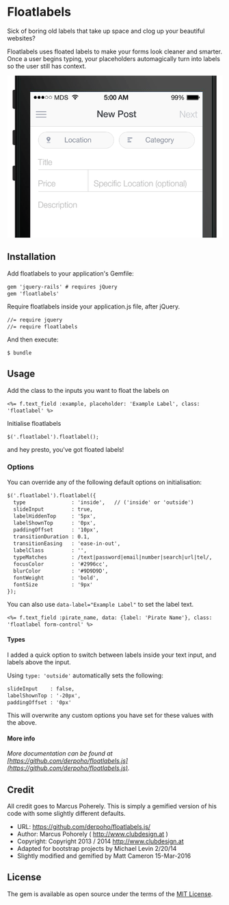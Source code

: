# Floatlabels

Sick of boring old labels that take up space and clog up your beautiful websites?

Floatlabels uses floated labels to make your forms look cleaner and smarter. Once a user begins typing, your placeholders automagically turn into labels so the user still has context.

![Demo](demo.gif)

## Installation

Add floatlabels to your application's Gemfile:

    gem 'jquery-rails' # requires jQuery
    gem 'floatlabels'

Require floatlabels inside your application.js file, after jQuery.

    //= require jquery
    //= require floatlabels


And then execute:

    $ bundle


## Usage

Add the class to the inputs you want to float the labels on

    <%= f.text_field :example, placeholder: 'Example Label', class: 'floatlabel' %>

Initialise floatlabels

    $('.floatlabel').floatlabel();

and hey presto, you've got floated labels!

### Options

You can override any of the following default options on initialisation:

    $('.floatlabel').floatlabel({
      type               : 'inside',   // ('inside' or 'outside')
      slideInput         : true,
      labelHiddenTop     : '5px',
      labelShownTop      : '0px',
      paddingOffset      : '10px',
      transitionDuration : 0.1,
      transitionEasing   : 'ease-in-out',
      labelClass         : '',
      typeMatches        : /text|password|email|number|search|url|tel/,
      focusColor         : '#2996cc',
      blurColor          : '#9D9D9D',
      fontWeight         : 'bold',
      fontSize           : '9px'
    });


You can also use `data-label="Example Label"` to set the label text.

    <%= f.text_field :pirate_name, data: {label: 'Pirate Name'}, class: 'floatlabel form-control' %>


#### Types

 I added a quick option to switch between labels inside your text input, and labels above the input.

Using `type: 'outside'` automatically sets the following:

    slideInput    : false,
    labelShownTop : '-20px',
    paddingOffset : '0px'

This will overwrite any custom options you have set for these values with the above.

#### More info
*More documentation can be found at [https://github.com/derpoho/floatlabels.js](https://github.com/derpoho/floatlabels.js).*

## Credit
All credit goes to Marcus Poherely. This is simply a gemified version of his code with some slightly different defaults.

 - URL: https://github.com/derpoho/floatlabels.js/
 - Author: Marcus Pohorely ( http://www.clubdesign.at )
 - Copyright: Copyright 2013 / 2014 http://www.clubdesign.at
 - Adapted for bootstrap projects by Michael Levin 2/20/14
 - Slightly modified and gemified by Matt Cameron 15-Mar-2016


## License

The gem is available as open source under the terms of the [MIT License](http://opensource.org/licenses/MIT).
